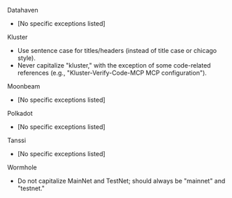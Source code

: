 Datahaven
- [No specific exceptions listed]

Kluster
- Use sentence case for titles/headers (instead of title case or chicago style).
- Never capitalize "kluster," with the exception of some code-related references (e.g., "Kluster-Verify-Code-MCP MCP configuration").

Moonbeam
- [No specific exceptions listed]

Polkadot
- [No specific exceptions listed]

Tanssi
- [No specific exceptions listed]

Wormhole
- Do not capitalize MainNet and TestNet; should always be "mainnet" and "testnet."
